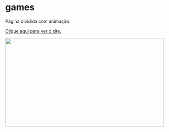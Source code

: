 # games
Página dividida com animação.

<a href="https://mssdesign.github.io/games/#" target="_blank">Clique aqui para ver o site.</a>

<img src="https://github.com/mssdesign/portifolios/blob/main/portifolio_vs1/src/Assets/WebSitesPreview/GamesPage.png?raw=true" target='_blank' width="500" height="280">
